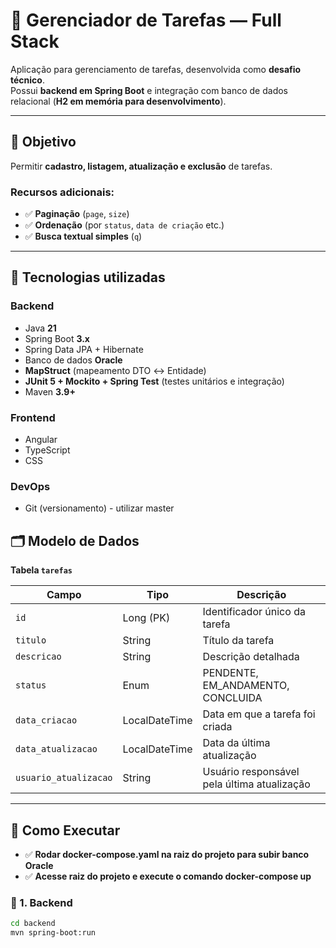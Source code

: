 # 📘 Gerenciador de Tarefas — Full Stack 

Aplicação para gerenciamento de tarefas, desenvolvida como **desafio técnico**.  
Possui **backend em Spring Boot** e integração com banco de dados relacional (**H2 em memória para desenvolvimento**).

---

## 🎯 Objetivo
Permitir **cadastro, listagem, atualização e exclusão** de tarefas.  

### Recursos adicionais:
- ✅ **Paginação** (`page`, `size`)  
- ✅ **Ordenação** (por `status`, `data de criação` etc.)  
- ✅ **Busca textual simples** (`q`)  

---

## 🔧 Tecnologias utilizadas

### **Backend**
- Java **21**
- Spring Boot **3.x**
- Spring Data JPA + Hibernate
- Banco de dados **Oracle** 
- **MapStruct** (mapeamento DTO ↔ Entidade)
- **JUnit 5 + Mockito + Spring Test** (testes unitários e integração)
- Maven **3.9+**

### **Frontend**
- Angular 
- TypeScript
- CSS 

### **DevOps**
- Git (versionamento) - utilizar master


## 🗂 Modelo de Dados

**Tabela `tarefas`**

| Campo               | Tipo              | Descrição                                    |
|----------------------|------------------|----------------------------------------------|
| `id`                | Long (PK)        | Identificador único da tarefa                 |
| `titulo`            | String           | Título da tarefa                              |
| `descricao`         | String           | Descrição detalhada                           |
| `status`            | Enum             | PENDENTE, EM_ANDAMENTO, CONCLUIDA             |
| `data_criacao`      | LocalDateTime    | Data em que a tarefa foi criada               |
| `data_atualizacao`  | LocalDateTime    | Data da última atualização                    |
| `usuario_atualizacao` | String         | Usuário responsável pela última atualização   |

---

## 🚀 Como Executar

- ✅ **Rodar docker-compose.yaml na raiz do projeto para subir banco Oracle**
- ✅ **Acesse raiz do projeto e execute o comando docker-compose up**

### 🔹 1. Backend
```bash
cd backend
mvn spring-boot:run



